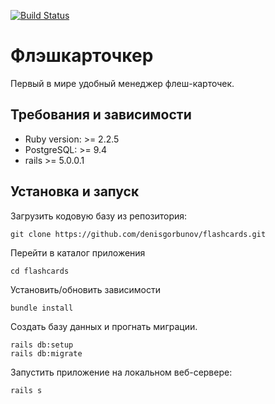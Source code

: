 [![Build Status](https://travis-ci.org/denisgorbunov/flashcards.svg?branch=sixth-task)](https://travis-ci.org/denisgorbunov/flashcards)

# Флэшкарточкер

Первый в мире удобный менеджер флеш-карточек.

## Требования и зависимости
* Ruby version: >= 2.2.5
* PostgreSQL: >= 9.4
* rails >= 5.0.0.1

## Установка и запуск
Загрузить кодовую базу из репозитория:
```
git clone https://github.com/denisgorbunov/flashcards.git
```
Перейти в каталог приложения
```
cd flashcards
```
Установить/обновить зависимости
```
bundle install
```
Создать базу данных и прогнать миграции.
```
rails db:setup
rails db:migrate
```
Запустить приложение на локальном веб-сервере:
```
rails s
```
